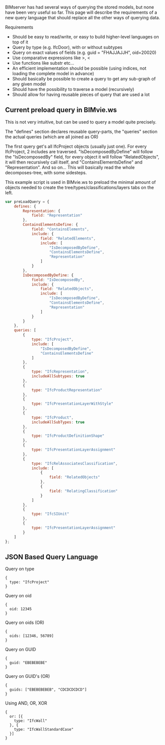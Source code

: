 BIMserver has had several ways of querying the stored models, but none have been very useful so far. This page will describe the requirements of a new query language that should replace all the other ways of querying data.

Requirements

- Should be easy to read/write, or easy to build higher-level languages on top of it
- Query by type (e.g. IfcDoor), with or without subtypes
- Query on exact values of fields (e.g. guid = "FHAJJAJJH", oid=20020)
- Use comparative expressions like >, <
- Use functions like substr etc...
- An efficient implementation should be possible (using indices, not loading the complete model in advance)
- Should basically be possible to create a query to get any sub-graph of any given model
- Should have the possibility to traverse a model (recursively)
- Should allow for having reusable pieces of query that are used a lot

## Current preload query in BIMvie.ws

This is not very intuitive, but can be used to query a model quite precisely.

The "defines" section declares reusable query-parts, the "queries" section the actual queries (which are all joined as OR)

The first query get's all IfcProject objects (usually just one). For every IfcProject, 2 includes are traversed. "IsDecomposedByDefine" will follow the "IsDecomposedBy" field, for every object it will follow "RelatedObjects", it will then recursively call itself, and "ContainsElementsDefine" and "Representation". And so on... This will basically read the whole decomposes-tree, with some sidesteps.

This example script is used in BIMvie.ws to preload the minimal amount of objects needed to create the tree/types/classifications/layers tabs on the left.

```javascript
var preLoadQuery = {
	defines: {
		Representation: {
			field: "Representation"
		},
		ContainsElementsDefine: {
			field: "ContainsElements",
			include: {
				field: "RelatedElements",
				include: [
					"IsDecomposedByDefine",
					"ContainsElementsDefine",
					"Representation"
				]
			}
		},
		IsDecomposedByDefine: {
			field: "IsDecomposedBy",
			include: {
				field: "RelatedObjects",
				include: [
					"IsDecomposedByDefine",
					"ContainsElementsDefine",
					"Representation"
				]
			}
		}
	},
	queries: [
	    {
			type: "IfcProject",
			include: [
				"IsDecomposedByDefine",
				"ContainsElementsDefine"
			]
	    },
	    {
	    	type: "IfcRepresentation",
	    	includeAllSubtypes: true
	    },
	    {
	    	type: "IfcProductRepresentation"
	    },
	    {
	    	type: "IfcPresentationLayerWithStyle"
	    },
	    {
	    	type: "IfcProduct",
	    	includeAllSubTypes: true
	    },
	    {
	    	type: "IfcProductDefinitionShape"
	    },
	    {
	    	type: "IfcPresentationLayerAssignment"
	    },
	    {
	    	type: "IfcRelAssociatesClassification",
	    	include: [
	    		{
	    			field: "RelatedObjects"
	    		},
	    		{
	    			field: "RelatingClassification"
	    		}
	    	]
	    },
	    {
	    	type: "IfcSIUnit"
	    },
	    {
	    	type: "IfcPresentationLayerAssignment"
	    }
	]
};
```

## JSON Based Query Language

Query on type
```
{
  type: "IfcProject"
}
```

Query on oid
```
{
  oid: 12345
}
```

Query on oids (OR)
```
{
  oids: [12346, 56789]
}
```

Query on GUID
```
{
  guid: "EBEBEBEBE"
}
```

Query on GUID's (OR)
```
{
  guids: ["EBEBEBEBEB", "CDCDCDCDCD"]
}
```

Using AND, OR, XOR
```
{
  or: [{
    type: "IfcWall"
  }, {
    type: "IfcWallStandardCase"
  }]
}
```

